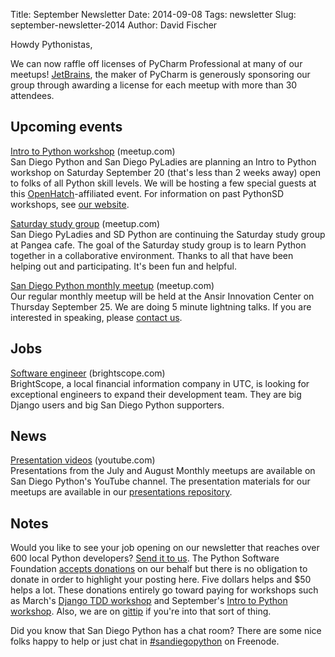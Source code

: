 Title: September Newsletter
Date: 2014-09-08
Tags: newsletter
Slug: september-newsletter-2014
Author: David Fischer


Howdy Pythonistas,

We can now raffle off licenses of PyCharm Professional at many of our
meetups! [JetBrains][], the maker of PyCharm is generously sponsoring our
group through awarding a license for each meetup with more than 30
attendees.

[Jetbrains]: http://www.jetbrains.com/pycharm/


Upcoming events
---------------

[Intro to Python workshop][meetup-workshop] (meetup.com) <br />
San Diego Python and San Diego PyLadies are planning an Intro to Python
workshop on Saturday September 20 (that's less than 2 weeks away) open to
folks of all Python skill levels. We will be hosting a few special guests
at this [OpenHatch]-affiliated event. For information on past PythonSD
workshops, see [our website][workshops].

[meetup-workshop]: http://www.meetup.com/pythonsd/events/199295402/
[workshops]: http://pythonsd.org/pages/workshops.html
[OpenHatch]: https://openhatch.org


[Saturday study group][saturday-meetup] (meetup.com) <br />
San Diego PyLadies and SD Python are continuing the Saturday study group
at Pangea cafe. The goal of the Saturday study group is to learn Python
together in a collaborative environment. Thanks to all that have been
helping out and participating. It's been fun and helpful.

[saturday-meetup]: http://www.meetup.com/pythonsd/events/203385952/


[San Diego Python monthly meetup][monthly-meetup] (meetup.com) <br />
Our regular monthly meetup will be held at the Ansir Innovation Center on
Thursday September 25. We are doing 5 minute lightning talks. If you are
interested in speaking, please [contact us][contact-us].

[monthly-meetup]: http://www.meetup.com/pythonsd/events/197326122/
[contact-us]: mailto:sandiegopython@gmail.com



Jobs
----


[Software engineer][software-engineer] (brightscope.com) <br />
BrightScope, a local financial information company in UTC, is looking for
exceptional engineers to expand their development team. They are big Django
users and big San Diego Python supporters.

[software-engineer]: http://www.brightscope.com/about/careers/#job_Senior_Software_Engineer


News
----

[Presentation videos][presentation-videos] (youtube.com) <br />
Presentations from the July and August Monthly meetups are available on San Diego
Python's YouTube channel. The presentation materials for our meetups are
available in our [presentations repository][presentations].

[presentation-videos]: https://www.youtube.com/channel/UCXU-oZwaHnoYUhja_yrrrGg
[presentations]: https://github.com/pythonsd/presentations


Notes
-----


Would you like to see your job opening on our newsletter that reaches over
600 local Python developers? [Send it to us][send-it]. The Python Software
Foundation [accepts donations][accepts-donations] on our behalf but there is no
obligation to donate in order to highlight your posting here. Five dollars
helps and $50 helps a lot. These donations entirely go toward paying for
workshops such as March's [Django TDD workshop][django-workshop] and
September's [Intro to Python workshop][intro-workshop]. Also, we are on
[gittip][] if you're into that sort of thing.

[send-it]: mailto:sandiegopython@gmail.com
[accepts-donations]: https://psfmember.org/civicrm/contribute/transact?reset=1&id=9
[gittip]: https://www.gittip.com/sandiegopython/
[django-workshop]: http://www.meetup.com/pythonsd/events/164679962/
[intro-workshop]: http://www.meetup.com/pythonsd/events/199295402/


Did you know that San Diego Python has a chat room? There are some nice
folks happy to help or just chat in [#sandiegopython][irc] on Freenode.

[irc]: http://pythonsd.org/pages/chat-room.html
